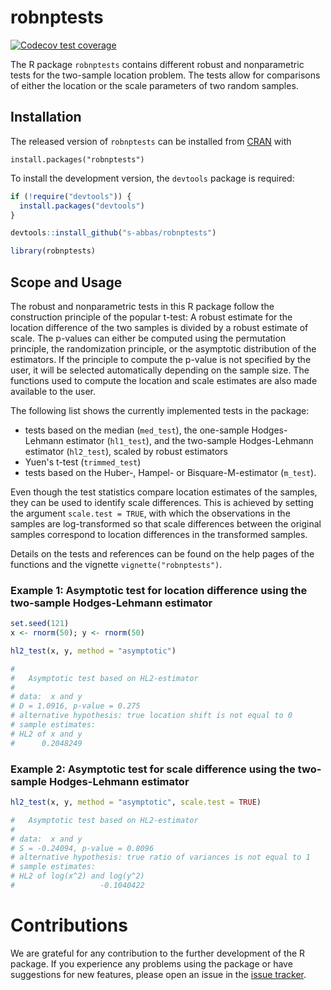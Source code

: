 
robnptests
========

<!-- badges: start -->
[![Codecov test coverage](https://codecov.io/gh/s-abbas/robnptests/branch/develop/graph/badge.svg)](https://app.codecov.io/gh/s-abbas/robnptests?branch=develop)
<!-- badges: end -->

The R package `robnptests` contains different robust and nonparametric tests for the two-sample location problem. The tests allow for comparisons of either the location or the scale parameters of two random samples.

Installation
------------

The released version of `robnptests` can be installed from [CRAN](https://CRAN.R-project.org) with

```{r}
install.packages("robnptests")
```

To install the development version, the `devtools` package is required:

``` r
if (!require("devtools")) {
  install.packages("devtools")
}

devtools::install_github("s-abbas/robnptests")

library(robnptests)
```

Scope and Usage
---------------

The robust and nonparametric tests in this R package follow the construction principle of the popular t-test: A robust estimate for the location difference of the two samples is divided by a robust estimate of scale. 
The p-values can either be computed using the permutation principle, the randomization principle, or the asymptotic distribution of the estimators. 
If the principle to compute the p-value is not specified by the user, it will be selected automatically depending on the sample size. 
The functions used to compute the location and scale estimates are also made available to the user.

The following list shows the currently implemented tests in the package:

* tests based on the median (`med_test`), the one-sample Hodges-Lehmann estimator (`hl1_test`), and the two-sample Hodges-Lehmann estimator (`hl2_test`), scaled by  robust estimators
* Yuen's t-test (`trimmed_test`) 
* tests based on the Huber-, Hampel- or Bisquare-M-estimator (`m_test`).

Even though the test statistics compare location estimates of the samples, they can be used to identify scale differences.
This is achieved by setting the argument `scale.test = TRUE`, with which the observations in the samples are log-transformed so that scale differences between the original samples correspond to location differences in the transformed samples.

Details on the tests and references can be found on the help pages of the functions and the vignette `vignette("robnptests")`.

### Example 1: Asymptotic test for location difference using the two-sample Hodges-Lehmann estimator

``` r
set.seed(121)
x <- rnorm(50); y <- rnorm(50)

hl2_test(x, y, method = "asymptotic")

# 
# 	Asymptotic test based on HL2-estimator
# 
# data:  x and y
# D = 1.0916, p-value = 0.275
# alternative hypothesis: true location shift is not equal to 0
# sample estimates:
# HL2 of x and y 
#      0.2048249
```

### Example 2: Asymptotic test for scale difference using the two-sample Hodges-Lehmann estimator

``` r
hl2_test(x, y, method = "asymptotic", scale.test = TRUE)

# 	Asymptotic test based on HL2-estimator
# 
# data:  x and y
# S = -0.24094, p-value = 0.8096
# alternative hypothesis: true ratio of variances is not equal to 1
# sample estimates:
# HL2 of log(x^2) and log(y^2) 
#                   -0.1040422 
```

# Contributions

We are grateful for any contribution to the further development of the R package. If you experience any problems using the package or have suggestions for new features, please open an issue in the [issue tracker](https://github.com/s-abbas/robnptests/issues). 
